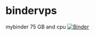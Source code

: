 # bindervps
mybinder 75 GB and cpu
[![Binder](https://mybinder.org/badge_logo.svg)](https://mybinder.org/v2/gh/0056k/bindervps.git/main)
